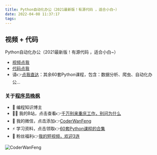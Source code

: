 ```yaml
---
title: Python自动化办公（2021最新版！有源代码 ，适合小白~）
date: 2022-04-08 11:37:17
tags:
---
```


## 视频 + 代码
Python自动化办公（2021最新版！有源代码 ，适合小白~）
- [视频点我](https://www.bilibili.com/video/BV1wB4y1w7KV)
- [代码点我](https://gitee.com/CoderWanFeng/python4office/tree/master/CourseCode/Python%E8%87%AA%E5%8A%A8%E5%8C%96%E5%8A%9E%E5%85%AC%EF%BC%882021%E6%9C%80%E6%96%B0%E7%89%88%EF%BC%81%E6%9C%89%E6%BA%90%E4%BB%A3%E7%A0%81%20%EF%BC%8C%E9%80%82%E5%90%88%E5%B0%8F%E7%99%BD~%EF%BC%89)
- 请👉[点我直达](https://www.python-office.com/)：其余60套Python课程，包含：数据分析、爬虫、自动化办公...

### 关于[程序员晚枫](https://www.bilibili.com/video/BV1sd4y1c7T9)
- 🐧 编程知识博主
- 👨‍💻 我的B站，点击查看👉[千万别来重庆工作，别问为什么](https://www.bilibili.com/video/BV1aD4y1N7ai)
- 💬 我的微信，点击添加👉[CoderWanFeng](http://www.python4office.cn/wechat-qrcode/)
- ⚡ 学习资料，点击领取👉[60套Python课程的合集](http://www.python4office.cn/vedio-course/)
- 🎁 粉丝福利👉[我的短视频，欢迎3连](https://space.bilibili.com/1989702333)

![CoderWanFeng](https://python-office-1300615378.cos.ap-chongqing.myqcloud.com/wechat/qr-code.jpg)